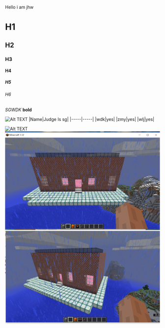 Hello i am jhw
# H1
## H2
### H3
#### H4
##### H5
###### H6
*SGWDK*
**bold**

![Alt TEXT](https://raw.githubusercontent.com/shiep18/EIS2020/master/markdowncheatsheet.JPG)
|Name|Judge Is sg|
|-----|-----|
|wdk|yes|
|zmy|yes|
|wlj|yes|

![Alt TEXT](https://timgsa.baidu.com/timg?image&quality=80&size=b9999_10000&sec=1602754507291&di=2d428b8104dc71c6cb2d2b392984b28e&imgtype=0&src=http%3A%2F%2Fb-ssl.duitang.com%2Fuploads%2Fitem%2F201507%2F05%2F20150705102143_yhnYj.jpeg)
![Alt TEXT](https://github.com/ophwsjtu18/ohw20f/blob/main/jhw/assignment/mc%20house1.png)
![Alt TEXT](https://github.com/ophwsjtu18/ohw20f/blob/main/jhw/assignment/mc%20house2.png)

